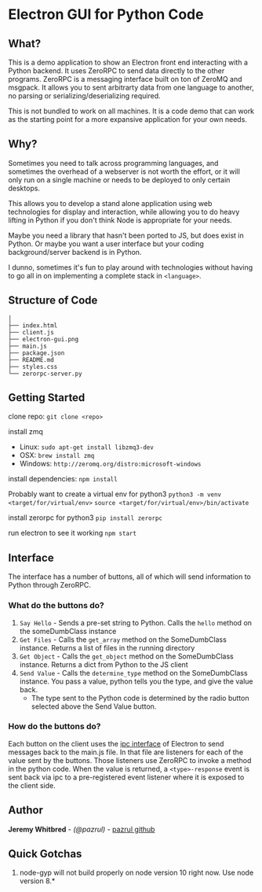 # Electron GUI for Python Code

## What?
This is a demo application to show an Electron front end interacting with a Python backend. It uses ZeroRPC to send data directly to the other programs. ZeroRPC is a messaging interface built on ton of ZeroMQ and msgpack. It allows you to sent arbitrarty data from one language to another, no parsing or serializing/deserializing required.

This is not bundled to work on all machines. It is a code demo that can work as the starting point for a more expansive application for your own needs.


## Why?
Sometimes you need to talk across programming languages, and sometimes the overhead of a webserver is not worth the effort, or it will only run on a single machine or needs to be deployed to only certain desktops.

This allows you to develop a stand alone application using web technologies for display and interaction, while allowing you to do heavy lifting in Python if you don't think Node is appropriate for your needs.

Maybe you need a library that hasn't been ported to JS, but does exist in Python. Or maybe you want a user interface but your coding background/server backend is in Python.

I dunno, sometimes it's fun to play around with technologies without having to go all in on implementing a complete stack in `<language>`.


## Structure of Code

```text
│ 
├── index.html
├── client.js
├── electron-gui.png
├── main.js
├── package.json
├── README.md
├── styles.css
└── zerorpc-server.py
```

## Getting Started
clone repo:
`git clone <repo>`

install zmq
* Linux: `sudo apt-get install libzmq3-dev`
* OSX: `brew install zmq`
* Windows: `http://zeromq.org/distro:microsoft-windows`

install dependencies:
`npm install`

Probably want to create a virtual env for python3
`python3 -m venv <target/for/virtual/env>`
`source <target/for/virtual/env>/bin/activate`

install zerorpc for python3
`pip install zerorpc`

run electron to see it working
`npm start`

## Interface
The interface has a number of buttons, all of which will send information to Python through ZeroRPC.

### What do the buttons do?
1. `Say Hello` - Sends a pre-set string to Python. Calls the `hello` method on the someDumbClass instance
2. `Get Files` - Calls the `get_array` method on the SomeDumbClass instance. Returns a list of files in the running directory
3. `Get Object` - Calls the `get_object` method on the SomeDumbClass instance. Returns a dict from Python to the JS client
4. `Send Value` - Calls the `determine_type` method on the SomeDumbClass instance. You pass a value, python tells you the type, and give the value back.
    * The type sent to the Python code is determined by the radio button selected above the Send Value button.

### How do the buttons do?
Each button on the client uses the [ipc interface](https://electronjs.org/docs/api/ipc-renderer) of Electron to send messages back to the main.js file.
In that file are listeners for each of the value sent by the buttons. Those listeners use ZeroRPC to invoke a method in the python code. When the value is returned, a `<type>-response` event is sent back via ipc to a pre-registered event listener where it is exposed to the client side.

## Author
**Jeremy Whitbred** - *(@pazrul)* - [pazrul github](https://github.com/pazrul)

## Quick Gotchas
1. node-gyp will not build properly on node version 10 right now. Use node version 8.*
